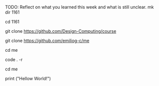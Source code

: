 TODO: Reflect on what you learned this week and what is still unclear.
mk dir 1161

cd 1161

git clone https://github.com/Design-Computing/course

git clone https://github.com/emiliog-c/me

cd me

code . -r

cd me

print ("Hellow World!")
